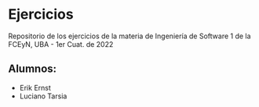 # Ejercicios
Repositorio de los ejercicios de la materia de Ingeniería de Software 1 de la FCEyN, UBA - 1er Cuat. de 2022

## Alumnos:
- Erik Ernst
- Luciano Tarsia
